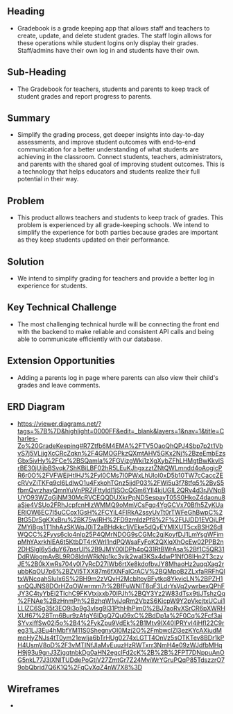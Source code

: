## Heading
- Gradebook is a grade keeping app that allows staff and teachers to create, update, and delete student grades. The staff login allows for these operations while student logins only display their grades. Staff/admins have their own log in and students have their own.

## Sub-Heading
- The Gradebook for teachers, students and parents to keep track of student grades and report progress to parents.
## Summary
- Simplify the grading process, get deeper insights into day-to-day assessments, and improve student outcomes with end-to-end communication for a better understanding of what students are achieving in the classroom. Connect students, teachers, administrators, and parents with the shared goal of improving student outcomes. This is a technology that helps educators and students realize their full potential in their way.

## Problem
- This product allows teachers and students to keep track of grades. This problem is experienced by all grade-keeping schools. We intend to simplify the experience for both parties because grades are important as they keep students updated on their performance. 
## Solution
- We intend to simplify grading for teachers and provide a better log in experience for students. 
## Key Technical Challenge
- The most challenging technical hurdle will be connecting the front end with the backend to make reliable and consistent API calls and being able to communicate efficiently with our database.
## Extension Opportunities
- Adding a parents log in page where parents can also view their child's grades and leave comments.
## ERD Diagram
- https://viewer.diagrams.net/?tags=%7B%7D&highlight=0000FF&edit=_blank&layers=1&nav=1&title=Charles-Zo%20GradeKeeping#R7Ztfb6M4EMA%2FTV5OaoQhQPJ4Sbp7p2t1VbvS7j5VLjjgXcCRcZqkn%2F4GMOGPkzQXmtAHV5GKx2Nj%2BzeEmbEzsGbx5ivHy%2FCe%2BSQamIa%2FGVjzgWki1zXgXybZFhLHMgtBwKkvlSrBE30jUijbBSvqk7ShKBiLBF02hR5LEuKJhgxzztZNtQWLmndd4oAogicPR6r0O%2FVFWEjHtlHJ%2FyI0CMs7I0PWxLhUloI0xD5b10TW7cCaccZEcRVvZiTKFq9cl6LdlwO1u4FxkohTGnz5ijdP03%2FWi5u3f78tfq5%2BvS5fbmQvrzhayQmnYuVnPRZjFttyIdI1jSOcQGm6YIl4kjUGlL2QRv4d3rJVNpBUYO93WZqGjNM30McRVCEQQDUXkrPpNDSespayT05S0HkoZ4daonu8aSje4VSUo2FRhJcpfcnHlzWMMQ9oMmVCsFgq4YgGCVx70Bfh5ZyKUaERlOW6EC7I5uCCox1GsH%2FCYiL4FlRkA2ssyUvTt0rTWFeGhBwpC%2BtG5DrSgKXxBru%2BK75wIRH%2FD9zmIdzPf8%2F%2FUJDD1EVOjLPfZMYiBgs1T1hhAzSKWqJ0iT2aBHdkkc1jVEke5dQyEYMlXUT5cxBSH26dIWQCC%2Fyys6clo4nIp25P4QMrNDOG9sCGMc2gjKoyfDJ1LmYsgWFimpMhYAxrkhlEA6t5KtbDT4rKWrI1ndPQWsaFyFoK2QXlqXhOcEw02PPB2n2DHSlgI6y5duY67psrUl%2B9JMY00lDPh4pQ31RtBWrAsa%2Bf1C5QR31DdRWogmAvBL9RO8ldnWRkNp1kc3yik2wal3KSx4dwP1NfO8lHn2T3czvJE%2B0kXwRs704y0l7yRcD27iWb6rtXe8kdofbvJY8MhaoHz2uqqXag2rubbKqOU7p6%2BZVl5TXX87m6fXNFalCrACV%2BQMpoB2ZLxfaRRFhQltxWNcqahSIuIx6S%2BH9m2zVQvH2McbItoyBFytkq8YkvicLN%2BPZH1snQQJNS8DOrHZqOWwrmm7r%2BfFuWNlT8qF3LdrYsVq2ywrbexQPhFJY3C4tyYbEi2TIchC9FKVtxjxxb70IPJh%2BQY3Yz2W83dTsx9tjJTshzQq%2FNAe%2BzHnmPh%2BzhqW1vjJqRm2VbzS6KicpW9Y2pVkcjtxUCui1LLlZC6Sg35t3EO9i3o9g3vIsg9I31PthHhPim0%2BJ7aoRvXSrCR6pXWRHXUf67%2BTrn6Bur9zAfqY6IDgQ7Qu09xC%2BdDp1a%2F0Cq%2Fcf3aiSYvxiffSw02i5o%2B4%2FykZpu9VdEk%2B1Mtv9IX40IPRYvI4iHfI22C9reg31LJ3Eu4hMbfYM11S0ShegnyOI0Mzj2O%2FmbwclZl3ezKYcAXiudMmpHyZNJs4tT0ym21ewIja6bTrHUg0274xLGTT4OnVz5sOTKTev8BDr1kPH4UsmV8oD%2F3vMTINfJlaMvEuuzHzRWTxrr3NmH4e09zWJdfbMHqH9j93u9gnJ3ZjgqtnbkDg0aHN2egcIFd2cK%2B%2B%2FPT7DNppuAnOG5nkL77J3lXNlTUDdePoGtjV27ZmtGr7Z24MviWrYGruPQqP85TdszzrO79obQbrid7Q6K1Q%2FqCvXqZ4nW7X8%3D
## Wireframes
- 
